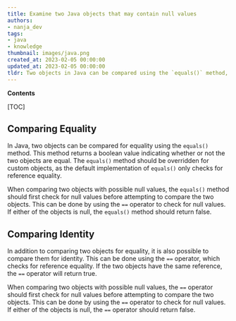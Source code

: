 ```yaml
---
title: Examine two Java objects that may contain null values
authors:
- nanja_dev
tags:
- java
- knowledge
thumbnail: images/java.png
created_at: 2023-02-05 00:00:00
updated_at: 2023-02-05 00:00:00
tldr: Two objects in Java can be compared using the `equals()` method, which returns a boolean value depending on whether or not the two objects are equal, accounting for possible null values.
---
```


**Contents**

[TOC]

## Comparing Equality
In Java, two objects can be compared for equality using the `equals()` method.  This method returns a boolean value indicating whether or not the two objects are equal. The `equals()` method should be overridden for custom objects, as the default implementation of `equals()` only checks for reference equality.

When comparing two objects with possible null values, the `equals()` method should first check for null values before attempting to compare the two objects. This can be done by using the `==` operator to check for null values. If either of the objects is null, the `equals()` method should return false.

## Comparing Identity
In addition to comparing two objects for equality, it is also possible to compare them for identity. This can be done using the `==` operator, which checks for reference equality. If the two objects have the same reference, the `==` operator will return true.

When comparing two objects with possible null values, the `==` operator should first check for null values before attempting to compare the two objects. This can be done by using the `==` operator to check for null values. If either of the objects is null, the `==` operator should return false.
